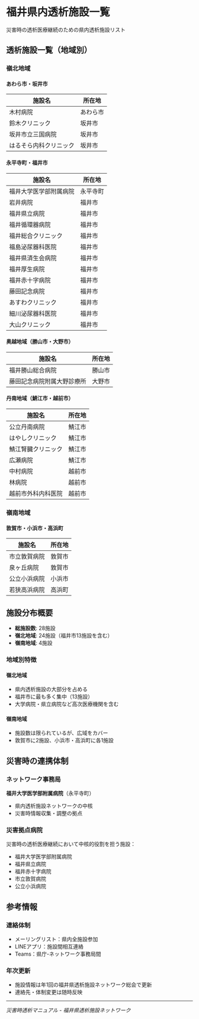 # 福井県内透析施設一覧

災害時の透析医療継続のための県内透析施設リスト

## 透析施設一覧（地域別）

### 嶺北地域

#### あわら市・坂井市
| 施設名 | 所在地 |
|--------|--------|
| 木村病院 | あわら市 |
| 鈴木クリニック | 坂井市 |
| 坂井市立三国病院 | 坂井市 |
| はるそら内科クリニック | 坂井市 |

#### 永平寺町・福井市
| 施設名 | 所在地 |
|--------|--------|
| 福井大学医学部附属病院 | 永平寺町 |
| 岩井病院 | 福井市 |
| 福井県立病院 | 福井市 |
| 福井循環器病院 | 福井市 |
| 福井総合クリニック | 福井市 |
| 福島泌尿器科医院 | 福井市 |
| 福井県済生会病院 | 福井市 |
| 福井厚生病院 | 福井市 |
| 福井赤十字病院 | 福井市 |
| 藤田記念病院 | 福井市 |
| あすわクリニック | 福井市 |
| 細川泌尿器科医院 | 福井市 |
| 大山クリニック | 福井市 |

#### 奥越地域（勝山市・大野市）
| 施設名 | 所在地 |
|--------|--------|
| 福井勝山総合病院 | 勝山市 |
| 藤田記念病院附属大野診療所 | 大野市 |

#### 丹南地域（鯖江市・越前市）
| 施設名 | 所在地 |
|--------|--------|
| 公立丹南病院 | 鯖江市 |
| はやしクリニック | 鯖江市 |
| 鯖江腎臓クリニック | 鯖江市 |
| 広瀬病院 | 鯖江市 |
| 中村病院 | 越前市 |
| 林病院 | 越前市 |
| 越前市外科内科医院 | 越前市 |

### 嶺南地域

#### 敦賀市・小浜市・高浜町
| 施設名 | 所在地 |
|--------|--------|
| 市立敦賀病院 | 敦賀市 |
| 泉ヶ丘病院 | 敦賀市 |
| 公立小浜病院 | 小浜市 |
| 若狭高浜病院 | 高浜町 |

## 施設分布概要

- **総施設数**: 28施設
- **嶺北地域**: 24施設（福井市13施設を含む）
- **嶺南地域**: 4施設

### 地域別特徴

#### 嶺北地域
- 県内透析施設の大部分を占める
- 福井市に最も多く集中（13施設）
- 大学病院・県立病院など高次医療機関を含む

#### 嶺南地域  
- 施設数は限られているが、広域をカバー
- 敦賀市に2施設、小浜市・高浜町に各1施設

## 災害時の連携体制

### ネットワーク事務局
**福井大学医学部附属病院**（永平寺町）
- 県内透析施設ネットワークの中核
- 災害時情報収集・調整の拠点

### 災害拠点病院
災害時の透析医療継続において中核的役割を担う施設：
- 福井大学医学部附属病院
- 福井県立病院
- 福井赤十字病院
- 市立敦賀病院
- 公立小浜病院

## 参考情報

### 連絡体制
- メーリングリスト：県内全施設参加
- LINEアプリ：施設間相互連絡
- Teams：県庁-ネットワーク事務局間

### 年次更新
- 施設情報は年1回の福井県透析施設ネットワーク総会で更新
- 連絡先・体制変更は随時反映

---
*災害時透析マニュアル - 福井県透析施設ネットワーク*